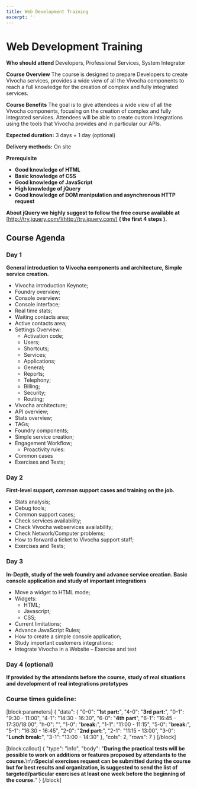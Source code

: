 ```yaml
---
title: Web Development Training
excerpt: ''
---
```


# Web Development Training

**Who should attend** Developers, Professional Services, System Integrator

**Course Overview** The course is designed to prepare Developers to create Vivocha services, provides a wide view of all the Vivocha components to reach a full knowledge for the creation of complex and fully integrated services.

**Course Benefits** The goal is to give attendees a wide view of all the Vivocha components, focusing on the creation of complex and fully integrated services. Attendees will be able to create custom integrations using the tools that Vivocha provides and in particular our APIs.

**Expected duration:** 3 days + 1 day \(optional\)

**Delivery methods:** On site

**Prerequisite**

* **Good knowledge of HTML**
* **Basic knowledge of CSS**
* **Good knowledge of JavaScript**
* **High knowledge of jQuery**
* **Good knowledge of DOM manipulation and asynchronous HTTP request**

**About jQuery we highly suggest to follow the free course available at** [http://try.jquery.com/](http://try.jquery.com/) **\( the first 4 steps \).**

## Course Agenda

### Day 1

**General introduction to Vivocha components and architecture, Simple service creation.** 

* Vivocha introduction Keynote;
* Foundry overview;
* Console overview:
* Console interface;
* Real time stats;
* Waiting contacts area;
* Active contacts area;
* Settings Overview:
  * Activation code;
  * Users;
  * Shortcuts;
  * Services;
  * Applications;
  * General;
  * Reports;
  * Telephony;
  * Billing;
  * Security;
  * Routing;
* Vivocha architecture;
* API overview;
* Stats overview;
* TAGs;
* Foundry components;
* Simple service creation;
* Engagement Workflow;
  * Proactivity rules:
* Common cases
* Exercises and Tests;

### Day 2

**First-level support, common support cases and training on the job.** 

* Stats analysis;
* Debug tools;
* Common support cases;
* Check services availability;
* Check Vivocha webservices availability;
* Check Network/Computer problems;
* How to forward a ticket to Vivocha support staff;
* Exercises and Tests;

### Day 3

**In-Depth, study of the web foundry and advance service creation. Basic console application and study of important integrations**

* Move a widget to HTML mode;
* Widgets:
  * HTML;
  * Javascript;
  * CSS;
* Current limitations;
* Advance JavaScript Rules;
* How to create a simple console application;
* Study important customers integrations;
* Integrate Vivocha in a Website – Exercise and test

### Day 4 \(optional\)

**If provided by the attendants before the course, study of real situations and development of real integrations prototypes**

### Course times guideline:

\[block:parameters\] { "data": { "0-0": "**1st part:**", "4-0": "**3rd part:**", "0-1": "9:30 - 11:00", "4-1": "14:30 - 16:30", "6-0": "**4th part**", "6-1": "16:45 - 17:30/18:00", "h-0": "", "1-0": "**break:**", "1-1": "11:00 - 11:15", "5-0": "**break:**", "5-1": "16:30 - 16:45", "2-0": "**2nd part:**", "2-1": "11:15 - 13:00", "3-0": "**Lunch break:**", "3-1": "13:00 - 14:30" }, "cols": 2, "rows": 7 } \[/block\]

\[block:callout\] { "type": "info", "body": "**During the practical tests will be possible to work on additions or features proposed by attendants to the course.**\n\n**Special exercises request can be submitted during the course but for best results and organization, is suggested to send the list of targeted/particular exercises at least one week before the beginning of the course.**" } \[/block\]

